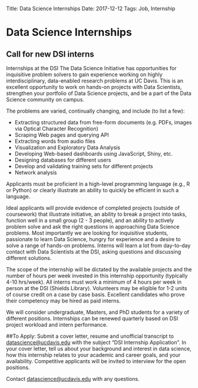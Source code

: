 Title: Data Science Internships
Date: 2017-12-12
Tags: Job, Internship

# Data Science Internships
## Call for new DSI interns

Internships at the DSI
The Data Science Initiative has opportunities for inquisitive problem solvers to gain experience working on highly interdisciplinary, data-enabled research problems at UC Davis. This is an excellent opportunity to work on hands-on projects with Data Scientists, strengthen your portfolio of Data Science projects, and be a part of the Data Science community on campus.  

The problems are varied, continually changing, and include (to list a few):
*	Extracting structured data from free-form documents (e.g. PDFs, images via Optical Character Recognition)
*	Scraping Web pages and querying API
*	Extracting words from audio files
*	Visualization and Exploratory Data Analysis
*	Developing Web-based dashboards using JavaScript, Shiny, etc.
*	Designing databases for different users
*	Develop and validating training sets for different projects
*	Network analysis

Applicants must be proficient in a high-level programming language (e.g., R or Python) or clearly illustrate an ability to quickly be efficient in such a language.

Ideal applicants will provide evidence of completed projects (outside of coursework) that illustrate initiative, an ability to break a project into tasks, function well in a small group (2 - 3 people), and an ability to actively problem solve and ask the right questions in approaching Data Science problems.  Most importantly we are looking for inquisitive students, passionate to learn Data Science, hungry for experience and a desire to solve a range of hands-on problems.  Interns will learn a lot from day-to-day contact with Data Scientists at the DSI, asking questions and discussing different solutions.

The scope of the internship will be dictated by the available projects and the number of hours per week invested in this internship opportunity (typically 4-10 hrs/week).  All interns must work a minimum of 4 hours per week in person at the DSI (Shields Library).  Volunteers may be eligible for 1-2 units of course credit on a case by case basis.  Excellent candidates who prove their competency may be hired as paid interns.

We will consider undergraduate, Masters, and PhD students for a variety of different positions.  Internships can be renewed quarterly based on DSI project workload and intern performance.

##To Apply:
Submit a cover letter, resume and unofficial transcript to [datascience@ucdavis.edu](mailto:datascience@ucdavis.edu) with the subject “DSI Internship Application”. In your cover letter, tell us about your background and interest in data science, how this internship relates to your academic and career goals, and your availability. Competitive applicants will be invited to interview for the open positions.

Contact [datascience@ucdavis.edu](mailto:datascience@ucdavis.edu) with any questions.
